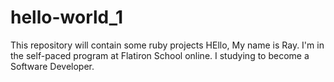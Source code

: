 # hello-world_1
This repository will contain some ruby projects 
HEllo, My name is Ray. I'm in the self-paced program at Flatiron School online. I studying to become a Software Developer.
